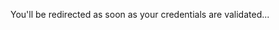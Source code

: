<head>
  <meta http-equiv='refresh' content='2; URL=https://openpbl-school.github.io/InvestorRelations/roadshow/BusinessPlan5808#english'>
</head>

You'll be redirected as soon as your credentials are validated... <br> 
